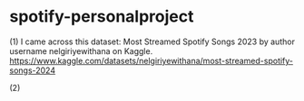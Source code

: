 # spotify-personalproject

(1) 
I came across this dataset: Most Streamed Spotify Songs 2023 by author username nelgiriyewithana on Kaggle. 
https://www.kaggle.com/datasets/nelgiriyewithana/most-streamed-spotify-songs-2024

(2)
